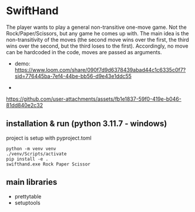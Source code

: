 # SwiftHand
The player wants to play a general non-transitive one-move game. Not the Rock/Paper/Scissors, but any game he comes up with. The main idea is the non-transitivity of the moves (the second move wins over the first, the third wins over the second, but the third loses to the first). Accordingly, no move can be hardcoded in the code, moves are passed as arguments.
- demo: https://www.loom.com/share/090f7d9d6378439abad44c1c6335c0f7?sid=776445ba-7ef4-44be-bb56-d9e43e1ddc55

- 

https://github.com/user-attachments/assets/fb1e1837-59f0-419e-b046-81dd840e2c32


## installation & run (python 3.11.7 - windows)
project is setup with pyproject.toml

```shell
python -m venv venv 
./venv/Scripts/activate
pip install -e .
swifthand.exe Rock Paper Scissor
```
## main libraries
- prettytable
- setuptools

